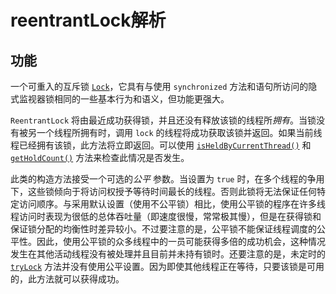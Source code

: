 # reentrantLock解析

## 功能

一个可重入的互斥锁 [`Lock`](http://tool.oschina.net/uploads/apidocs/jdk-zh/java/util/concurrent/locks/Lock.html)，它具有与使用 `synchronized` 方法和语句所访问的隐式监视器锁相同的一些基本行为和语义，但功能更强大。

`ReentrantLock` 将由最近成功获得锁，并且还没有释放该锁的线程所*拥有*。当锁没有被另一个线程所拥有时，调用 `lock` 的线程将成功获取该锁并返回。如果当前线程已经拥有该锁，此方法将立即返回。可以使用 [`isHeldByCurrentThread()`](http://tool.oschina.net/uploads/apidocs/jdk-zh/java/util/concurrent/locks/ReentrantLock.html#isHeldByCurrentThread()) 和 [`getHoldCount()`](http://tool.oschina.net/uploads/apidocs/jdk-zh/java/util/concurrent/locks/ReentrantLock.html#getHoldCount()) 方法来检查此情况是否发生。

此类的构造方法接受一个可选的*公平* 参数。当设置为 `true` 时，在多个线程的争用下，这些锁倾向于将访问权授予等待时间最长的线程。否则此锁将无法保证任何特定访问顺序。与采用默认设置（使用不公平锁）相比，使用公平锁的程序在许多线程访问时表现为很低的总体吞吐量（即速度很慢，常常极其慢），但是在获得锁和保证锁分配的均衡性时差异较小。不过要注意的是，公平锁不能保证线程调度的公平性。因此，使用公平锁的众多线程中的一员可能获得多倍的成功机会，这种情况发生在其他活动线程没有被处理并且目前并未持有锁时。还要注意的是，未定时的 [`tryLock`](http://tool.oschina.net/uploads/apidocs/jdk-zh/java/util/concurrent/locks/ReentrantLock.html#tryLock()) 方法并没有使用公平设置。因为即使其他线程正在等待，只要该锁是可用的，此方法就可以获得成功。